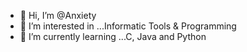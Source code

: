 - 👋 Hi, I’m @Anxiety
- 👀 I’m interested in ...Informatic Tools & Programming  
- 🌱 I’m currently learning ...C, Java and Python
<!---
Anxietyyy99IT/Anxietyyy99IT is a ✨ special ✨ repository because its `README.md` (this file) appears on your GitHub profile.
You can click the Preview link to take a look at your changes.
--->
